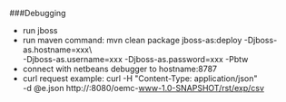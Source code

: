 ###Debugging

 - run jboss
 - run maven command: 
         mvn clean package jboss-as:deploy -Djboss-as.hostname=xxx\  
        -Djboss-as.username=xxx -Djboss-as.password=xxx -Pbtw
 - connect with netbeans debugger to hostname:8787
 - curl request example:
	curl -H "Content-Type: application/json"\
	-d @e.json http://<hostname>:8080/oemc-www-1.0-SNAPSHOT/rst/exp/csv





